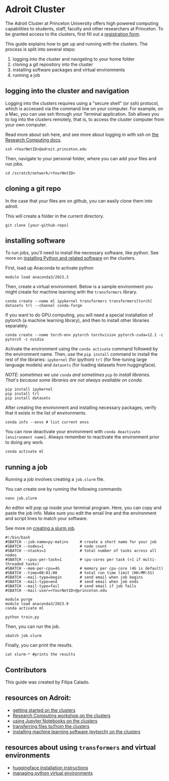 # Adroit Cluster
The Adroit Cluster at Princeton University offers high powered computing capabilities to students, staff, faculty and other researchers at Princeton. To be granted access to the clusters, first fill out a [registration form](https://forms.rc.princeton.edu/registration/?q=adroit). 

This guide explains how to get up and running with the clusters. The process is split into several steps:
1. logging into the cluster and navigating to your home folder
2. cloning a git repository into the cluster
3. installing software packages and virtual environments
4. running a job 

## logging into the cluster and navigation
Logging into the clusters requires using a "secure shell" (or ssh) protocol, which is accessed via the command line on your computer. For example, on a Mac, you can use ssh through your Terminal application. Ssh allows you to log into the clusters remotely, that is, to access the cluster computer from your own computer.

Read more about ssh here, and see more about logging in with ssh on [the Research Computing docs](https://researchcomputing.princeton.edu/systems/adroit#access).

```console
ssh <YourNetID>@adroit.princeton.edu
```

Then, navigate to your personal folder, where you can add your files
and run jobs.
```console
cd /scratch/network/<YourNetID>
```

## cloning a git repo
In the case that your files are on github, you can easily clone them
into adroit. 

This will create a folder in the current directory. 

```console
git clone [your-github-repo]
```

## installing software
To run jobs, you'll need to install the necessary software, like
python. See more on [installing Python and related
software](https://researchcomputing.princeton.edu/support/knowledge-base/python)
on the clusters. 

First, load up Anaconda to activate python
```console
module load anaconda3/2023.3
```

Then, create a virtual environment. Below is a sample environment you might create for machine learning with the `transformers` library.

```console
conda create --name ml ipykernel transformers transformers[torch] datasets trl --channel conda-forge 
```

If you want to do GPU computing, you will need a special installation of pytorch (a machine learning library), and then to install other libraries separately.

```console
conda create --name torch-env pytorch torchvision pytorch-cuda=12.1 -c pytorch -c nvidia
```
Activate the environment using the `conda activate` command followed by the environment name. Then, use the `pip install` command to install the rest of the libraries: `ipykernel` (for ipython) `trl` (for fine-tuning large language models) and `datasets` (for loading datasets from huggingface). 

*NOTE: sometimes we use `conda` and sometimes `pip` to install libraries. That's because some libraries are not always available on conda.*

```console
pip install ipykernel
pip install trl
pip install datasets
```
After creating the environment and installing necessary packages, verify that it exists in the list of environments.

```console
conda info --envs # list current envs
```
You can now deactivate your environment with `conda deactivate [environment name]`. Always remember to reactivate the environment prior to doing any work. 

```console
conda activate ml
```

## running a job
Running a job involves creating a `job.slurm` file.

You can create one by running the following commands:
```console
nano job.slurm 
```

An editor will pop up inside your terminal program. Here, you can copy
and paste the job info. Make sure you edit the email line and the
environment and script lines to match your software.

See more on [creating a slurm job](https://researchcomputing.princeton.edu/get-started/guide-princeton-clusters/3-first-slurm-job).

```console
#!/bin/bash
#SBATCH --job-name=py-matinv     # create a short name for your job
#SBATCH --nodes=1                # node count
#SBATCH --ntasks=1               # total number of tasks across all nodes
#SBATCH --cpus-per-task=1        # cpu-cores per task (>1 if multi-threaded tasks)
#SBATCH --mem-per-cpu=4G         # memory per cpu-core (4G is default)
#SBATCH --time=00:01:00          # total run time limit (HH:MM:SS)
#SBATCH --mail-type=begin        # send email when job begins
#SBATCH --mail-type=end          # send email when job ends
#SBATCH --mail-type=fail         # send email if job fails
#SBATCH --mail-user=<YourNetID>@princeton.edu

module purge
module load anaconda3/2023.9
conda activate ml

python train.py
```

Then, you can run the job.

```console
sbatch job.slurm 
```

Finally, you can print the results.

```console
cat slurm-* #prints the results
```

## Contributors
This guide was created by Filipa Calado.

<!--
## downloading models and tokenizers for offline use

First activate your virtual environment

~conda activate mly~

Then import the models

#+begin_src python
from transformers import AutoTokenizer, AutoModelForSeq2SeqLM, AutoModelForCausalLM

tokenizer = AutoTokenizer.from_pretrained("mistralai/Mistral-7B-v0.1")

model = AutoModelForCausalLM.from_pretrained("mistralai/Mistral-7B-v0.1")
  
#+end_src

Then save the models to the space specifying a path

#+begin_src python 
tokenizer.save_pretrained("./pre_models/Mistral-7B-v0.1")
model.save_pretrained("./pre_models/Mistral-7B-v0.1")
#+end_src

Now when you’re offline, reload your files with PreTrainedModel.from_pretrained() from the specified directory:

#+begin_src python
tokenizer = AutoTokenizer.from_pretrained("./path/Mistral-7B-v0.1")

model = AutoModel.from_pretrained("./path/Mistral-7B-v0.1")
#+end_src

### transferring files
Sometimes
https://researchcomputing.princeton.edu/support/knowledge-base/transfer-files
### augmenting storage
### setting environment variable to use cached models

First, activate the environment. Then:

conda env config vars list

conda env config vars set my_var=value

reactivate your environment:

conda activate test-env

To check if the environment variable has been set, run

conda env config vars list

Run 🤗 Transformers in a firewalled or offline environment with
locally cached files by setting the environment variable

TRANSFORMERS_OFFLINE=1
-->
## resources on Adroit:
- [getting started on the clusters](https://researchcomputing.princeton.edu/get-started/guide-princeton-clusters)
- [Research Computing workshop on the clusters](https://github.com/PrincetonUniversity/hpc_beginning_workshop)
- [using Jupyter Notebooks on the
clusters](https://researchcomputing.princeton.edu/support/knowledge-base/jupyter) 
- [transferring files to/from the clusters](https://researchcomputing.princeton.edu/support/knowledge-base/transfer-files)
- [installing machine learning software (pytorch) on the clusters](https://researchcomputing.princeton.edu/support/knowledge-base/pytorch)

## resources about using `transformers` and virtual environments
- [huggingface installation instructions](https://huggingface.co/docs/transformers/en/installation)
- [managing python virtual
  environments](https://conda.io/projects/conda/en/latest/user-guide/tasks/manage-environments.html) 


  

